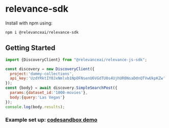 # relevance-sdk
Install with npm using:
```
npm i @relevanceai/relevance-sdk
```
## Getting Started
```javascript
import {DiscoveryClient} from "@relevanceai/relevance-js-sdk";

const discovery = new DiscoveryClient({
  project:'dummy-collections',
  api_key:'UzdYRktIY0JxNmlvb1NpOFNsenU6VGdTU0s4UjhUR0NsaDdnQTVwUkpKZw'
});
const {body} = await discovery.SimpleSearchPost({
  params:{dataset_id:'1000-movies'},
  body:{query:'Las Vegas'}
});
console.log(body.results);
```
### Example set up: [codesandbox demo](https://codesandbox.io/s/relevance-js-sdk-demo-kg72k?file=/src/index.js)
